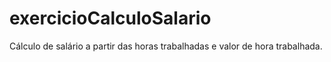 # exercicioCalculoSalario
Cálculo de salário a partir das horas trabalhadas e valor de hora trabalhada.

